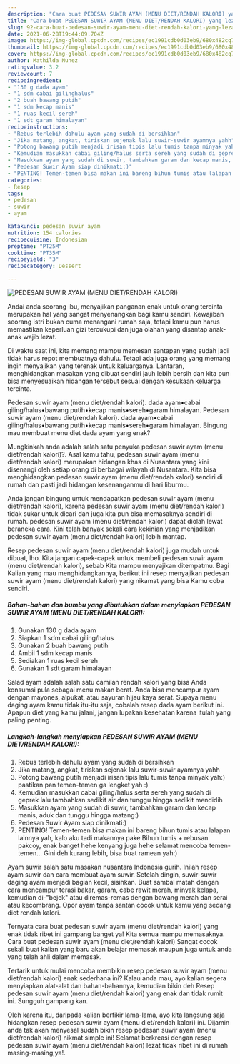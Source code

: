 ```yaml
---
description: "Cara buat PEDESAN SUWIR AYAM (MENU DIET/RENDAH KALORI) yang lezat dan Mudah Dibuat"
title: "Cara buat PEDESAN SUWIR AYAM (MENU DIET/RENDAH KALORI) yang lezat dan Mudah Dibuat"
slug: 92-cara-buat-pedesan-suwir-ayam-menu-diet-rendah-kalori-yang-lezat-dan-mudah-dibuat
date: 2021-06-28T19:44:09.704Z
image: https://img-global.cpcdn.com/recipes/ec1991cdb0d03eb9/680x482cq70/pedesan-suwir-ayam-menu-dietrendah-kalori-foto-resep-utama.jpg
thumbnail: https://img-global.cpcdn.com/recipes/ec1991cdb0d03eb9/680x482cq70/pedesan-suwir-ayam-menu-dietrendah-kalori-foto-resep-utama.jpg
cover: https://img-global.cpcdn.com/recipes/ec1991cdb0d03eb9/680x482cq70/pedesan-suwir-ayam-menu-dietrendah-kalori-foto-resep-utama.jpg
author: Mathilda Nunez
ratingvalue: 3.2
reviewcount: 7
recipeingredient:
- "130 g dada ayam"
- "1 sdm cabai gilinghalus"
- "2 buah bawang putih"
- "1 sdm kecap manis"
- "1 ruas kecil sereh"
- "1 sdt garam himalayan"
recipeinstructions:
- "Rebus terlebih dahulu ayam yang sudah di bersihkan"
- "Jika matang, angkat, tiriskan sejenak lalu suwir-suwir ayamnya yahh"
- "Potong bawang putih menjadi irisan tipis lalu tumis tanpa minyak yah:) pastikan pan temen-temen ga lengket yah :)"
- "Kemudian masukkan cabai giling/halus serta sereh yang sudah di geprek lalu tambahkan sedikit air dan tunggu hingga sedikit mendidih"
- "Masukkan ayam yang sudah di suwir, tambahkan garam dan kecap manis, aduk dan tunggu hingga matang:)"
- "Pedesan Suwir Ayam siap dinikmati:)"
- "PENTING! Temen-temen bisa makan ini bareng bihun tumis atau lalapan lainnya yah, kalo aku tadi makannya pake Bihun tumis + rebusan pakcoy, enak banget hehe kenyang juga hehe selamat mencoba temen-temen... Gini deh kurang lebih, bisa buat ramean yah:)"
categories:
- Resep
tags:
- pedesan
- suwir
- ayam

katakunci: pedesan suwir ayam 
nutrition: 154 calories
recipecuisine: Indonesian
preptime: "PT25M"
cooktime: "PT35M"
recipeyield: "3"
recipecategory: Dessert

---
```



![PEDESAN SUWIR AYAM (MENU DIET/RENDAH KALORI)](https://img-global.cpcdn.com/recipes/ec1991cdb0d03eb9/680x482cq70/pedesan-suwir-ayam-menu-dietrendah-kalori-foto-resep-utama.jpg)

Andai anda seorang ibu, menyajikan panganan enak untuk orang tercinta merupakan hal yang sangat menyenangkan bagi kamu sendiri. Kewajiban seorang istri bukan cuma menangani rumah saja, tetapi kamu pun harus memastikan keperluan gizi tercukupi dan juga olahan yang disantap anak-anak wajib lezat.

Di waktu  saat ini, kita memang mampu memesan santapan yang sudah jadi tidak harus repot membuatnya dahulu. Tetapi ada juga orang yang memang ingin menyajikan yang terenak untuk keluarganya. Lantaran, menghidangkan masakan yang dibuat sendiri jauh lebih bersih dan kita pun bisa menyesuaikan hidangan tersebut sesuai dengan kesukaan keluarga tercinta. 

Pedesan suwir ayam (menu diet/rendah kalori). dada ayam•cabai giling/halus•bawang putih•kecap manis•sereh•garam himalayan. Pedesan suwir ayam (menu diet/rendah kalori). dada ayam•cabai giling/halus•bawang putih•kecap manis•sereh•garam himalayan. Bingung mau membuat menu diet dada ayam yang enak?

Mungkinkah anda adalah salah satu penyuka pedesan suwir ayam (menu diet/rendah kalori)?. Asal kamu tahu, pedesan suwir ayam (menu diet/rendah kalori) merupakan hidangan khas di Nusantara yang kini disenangi oleh setiap orang di berbagai wilayah di Nusantara. Kita bisa menghidangkan pedesan suwir ayam (menu diet/rendah kalori) sendiri di rumah dan pasti jadi hidangan kesenanganmu di hari liburmu.

Anda jangan bingung untuk mendapatkan pedesan suwir ayam (menu diet/rendah kalori), karena pedesan suwir ayam (menu diet/rendah kalori) tidak sukar untuk dicari dan juga kita pun bisa memasaknya sendiri di rumah. pedesan suwir ayam (menu diet/rendah kalori) dapat diolah lewat beraneka cara. Kini telah banyak sekali cara kekinian yang menjadikan pedesan suwir ayam (menu diet/rendah kalori) lebih mantap.

Resep pedesan suwir ayam (menu diet/rendah kalori) juga mudah untuk dibuat, lho. Kita jangan capek-capek untuk membeli pedesan suwir ayam (menu diet/rendah kalori), sebab Kita mampu menyajikan ditempatmu. Bagi Kalian yang mau menghidangkannya, berikut ini resep menyajikan pedesan suwir ayam (menu diet/rendah kalori) yang nikamat yang bisa Kamu coba sendiri.

<!--inarticleads1-->

##### Bahan-bahan dan bumbu yang dibutuhkan dalam menyiapkan PEDESAN SUWIR AYAM (MENU DIET/RENDAH KALORI):

1. Gunakan 130 g dada ayam
1. Siapkan 1 sdm cabai giling/halus
1. Gunakan 2 buah bawang putih
1. Ambil 1 sdm kecap manis
1. Sediakan 1 ruas kecil sereh
1. Gunakan 1 sdt garam himalayan


Salad ayam adalah salah satu camilan rendah kalori yang bisa Anda konsumsi pula sebagai menu makan berat. Anda bisa mencampur ayam dengan mayones, alpukat, atau sayuran hijau kaya serat. Supaya menu daging ayam kamu tidak itu-itu saja, cobalah resep dada ayam berikut ini. Apapun diet yang kamu jalani, jangan lupakan kesehatan karena itulah yang paling penting. 

<!--inarticleads2-->

##### Langkah-langkah menyiapkan PEDESAN SUWIR AYAM (MENU DIET/RENDAH KALORI):

1. Rebus terlebih dahulu ayam yang sudah di bersihkan
1. Jika matang, angkat, tiriskan sejenak lalu suwir-suwir ayamnya yahh
1. Potong bawang putih menjadi irisan tipis lalu tumis tanpa minyak yah:) pastikan pan temen-temen ga lengket yah :)
1. Kemudian masukkan cabai giling/halus serta sereh yang sudah di geprek lalu tambahkan sedikit air dan tunggu hingga sedikit mendidih
1. Masukkan ayam yang sudah di suwir, tambahkan garam dan kecap manis, aduk dan tunggu hingga matang:)
1. Pedesan Suwir Ayam siap dinikmati:)
1. PENTING! Temen-temen bisa makan ini bareng bihun tumis atau lalapan lainnya yah, kalo aku tadi makannya pake Bihun tumis + rebusan pakcoy, enak banget hehe kenyang juga hehe selamat mencoba temen-temen... Gini deh kurang lebih, bisa buat ramean yah:)


Ayam suwir salah satu masakan nusantara Indonesia gurih. Inilah resep ayam suwir dan cara membuat ayam suwir. Setelah dingin, suwir-suwir daging ayam menjadi bagian kecil, sisihkan. Buat sambal matah dengan cara mencampur terasi bakar, garam, cabe rawit merah, minyak kelapa, kemudian di-&#34;bejek&#34; atau diremas-remas dengan bawang merah dan serai atau kecombrang. Opor ayam tanpa santan cocok untuk kamu yang sedang diet rendah kalori. 

Ternyata cara buat pedesan suwir ayam (menu diet/rendah kalori) yang enak tidak ribet ini gampang banget ya! Kita semua mampu memasaknya. Cara buat pedesan suwir ayam (menu diet/rendah kalori) Sangat cocok sekali buat kalian yang baru akan belajar memasak maupun juga untuk anda yang telah ahli dalam memasak.

Tertarik untuk mulai mencoba membikin resep pedesan suwir ayam (menu diet/rendah kalori) enak sederhana ini? Kalau anda mau, ayo kalian segera menyiapkan alat-alat dan bahan-bahannya, kemudian bikin deh Resep pedesan suwir ayam (menu diet/rendah kalori) yang enak dan tidak rumit ini. Sungguh gampang kan. 

Oleh karena itu, daripada kalian berfikir lama-lama, ayo kita langsung saja hidangkan resep pedesan suwir ayam (menu diet/rendah kalori) ini. Dijamin anda tak akan menyesal sudah bikin resep pedesan suwir ayam (menu diet/rendah kalori) nikmat simple ini! Selamat berkreasi dengan resep pedesan suwir ayam (menu diet/rendah kalori) lezat tidak ribet ini di rumah masing-masing,ya!.

